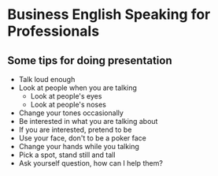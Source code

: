 # Business English Speaking for Professionals


## Some tips for doing presentation

* Talk loud enough
* Look at people when you are talking
  * Look at people's eyes
  * Look at people's noses
* Change your tones occasionally
* Be interested in what you are talking about
* If you are interested, pretend to be
* Use your face, don't to be a poker face
* Change your hands while you talking
* Pick a spot, stand still and tall
* Ask yourself question, how can I help them?
